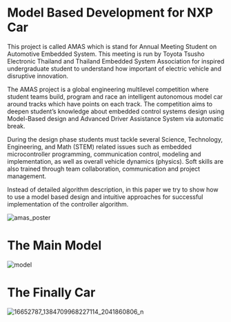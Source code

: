 # Model Based Development for NXP Car
This project is called AMAS which is stand for Annual Meeting Student on Automotive Embedded System.
This meeting is run by Toyota Tsusho Electronic Thailand and Thailand Embedded System Association 
for inspired undergraduate student to understand how important of electric vehicle and disruptive innovation.

The AMAS project is a global engineering multilevel competition where student teams build, program and race an intelligent autonomous model car around tracks which have points on each track. The competition aims to deepen student’s knowledge about embedded control systems design using Model-Based design and Advanced Driver Assistance System via automatic break.

During the design phase students must tackle several Science, Technology, Engineering, and Math (STEM) related issues such as embedded microcontroller programming, communication control, modeling and implementation, as well as overall vehicle dynamics (physics). Soft skills are also trained through team collaboration, communication and project management.

Instead of detailed algorithm description, in this paper we try to show how to use a model based design and intuitive approaches for successful implementation of the controller algorithm.

![amas_poster](https://cloud.githubusercontent.com/assets/9088660/22531646/d32e9762-e914-11e6-8fdd-7653b1455f8b.jpg)

# The Main Model 
![model](https://cloud.githubusercontent.com/assets/9088660/22531738/7b6fd5c6-e915-11e6-9bc5-599d72be0734.png)

# The Finally Car 
![16652787_1384709968227114_2041860806_n](https://cloud.githubusercontent.com/assets/9088660/23209208/d540e85e-f92a-11e6-9fc6-3cea800e3e9b.jpg)

